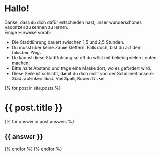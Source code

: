 # Hallo!

Danke, dass du dich dafür entschieden hast, unser wunderschönes Radolfzell zu kennen zu lernen.  
Einige Hinweise vorab:
- Die Stadtführung dauert zwischen 1,5 und 2,5 Stunden.
- Du musst über keine Zäune klettern. Falls doch, bist du auf dem falschen Weg.
- Du kannst diese Stadtführung so oft du willst mit beliebig vielen Leuten machen.
- Bitte halte Abstand und trage eine Maske dort, wo es gefordert wird.
- Diese Seite ist schlicht, damit du dich nicht von der Schönheit unserer Stadt ablenken lässt.
Viel Spaß, Robert Nickel

{% for post in site.posts %}
    <h1>{{ post.title }}</h1>
    {% for answer in post.answers %}
    <h2>{{ answer }}</h2>
    {% endfor %}
{% endfor %}